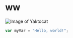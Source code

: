 # ww

![Image of Yaktocat](https://octodex.github.com/images/yaktocat.png)

``` javascript
var myVar = "Hello, world!";
```
